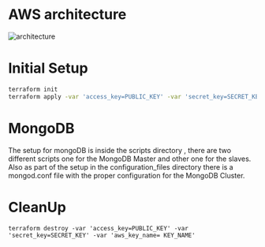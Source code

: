 # AWS architecture
![architecture](https://github.com/DeboraArzu/Terraform-MongoDB/tree/master/architecturearchitecture.PNG)

# Initial Setup
```bash
terraform init
terraform apply -var 'access_key=PUBLIC_KEY' -var 'secret_key=SECRET_KEY' -var 'aws_key_name= KEY_NAME'
```
# MongoDB
The setup for mongoDB is inside the scripts directory , there are two different scripts one for the MongoDB Master and other one for the slaves.
Also as part of the setup in the configuration_files directory there is a mongod.conf file with the proper configuration for the MongoDB Cluster.
# CleanUp
    terraform destroy -var 'access_key=PUBLIC_KEY' -var 'secret_key=SECRET_KEY' -var 'aws_key_name= KEY_NAME'
